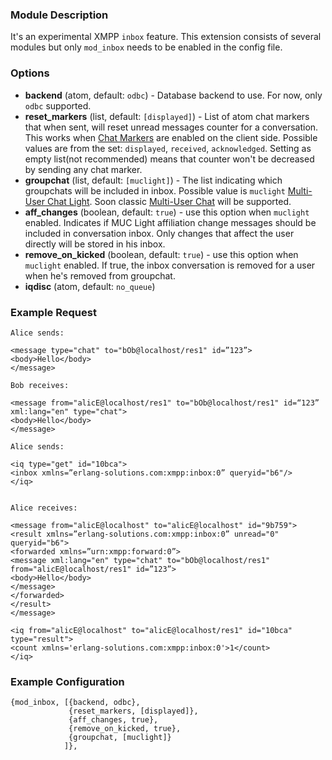 ### Module Description

It's an experimental XMPP `inbox` feature.
This extension consists of several modules but only `mod_inbox` needs to be enabled in the config file.

### Options

* **backend** (atom, default: `odbc`) - Database backend to use. For now, only `odbc` supported.
* **reset_markers** (list, default: `[displayed]`) - List of atom chat markers that when sent, will reset unread messages counter for a conversation.
This works when [Chat Markers](https://xmpp.org/extensions/xep-0333.html) are enabled on the client side.
Possible values are from the set: `displayed`, `received`, `acknowledged`. Setting as empty list(not recommended) means that counter won't be decreased by sending any chat marker.
* **groupchat** (list, default: `[muclight]`) - The list indicating which groupchats will be included in inbox.
Possible value is `muclight` [Multi-User Chat Light](https://xmpp.org/extensions/inbox/muc-light.html).
Soon classic [Multi-User Chat](https://xmpp.org/extensions/xep-0045.html) will be supported.
* **aff_changes** (boolean, default: `true`) - use this option when `muclight` enabled.
Indicates if MUC Light affiliation change messages should be included in conversation inbox.
Only changes that affect the user directly will be stored in his inbox.
* **remove_on_kicked** (boolean, default: `true`) - use this option when `muclight` enabled.
If true, the inbox conversation is removed for a user when he's removed from groupchat.
* **iqdisc** (atom, default: `no_queue`)

### Example Request

```
Alice sends:

<message type="chat" to="bOb@localhost/res1" id=”123”>
<body>Hello</body>
</message>

Bob receives:

<message from="alicE@localhost/res1" to="bOb@localhost/res1" id=“123” xml:lang="en" type="chat">
<body>Hello</body>
</message>

Alice sends:

<iq type="get" id="10bca">
<inbox xmlns=”erlang-solutions.com:xmpp:inbox:0” queryid="b6"/>
</iq>


Alice receives:

<message from="alicE@localhost" to="alicE@localhost" id="9b759">
<result xmlns=”erlang-solutions.com:xmpp:inbox:0” unread="0" queryid="b6">
<forwarded xmlns=”urn:xmpp:forward:0”>
<message xml:lang="en" type="chat" to="bOb@localhost/res1" from="alicE@localhost/res1" id=”123”>
<body>Hello</body>
</message>
</forwarded>
</result>
</message>

<iq from="alicE@localhost" to="alicE@localhost/res1" id="10bca" type="result">
<count xmlns='erlang-solutions.com:xmpp:inbox:0'>1</count>
</iq>

```


### Example Configuration

```
{mod_inbox, [{backend, odbc},
             {reset_markers, [displayed]},
             {aff_changes, true},
             {remove_on_kicked, true},
             {groupchat, [muclight]}
            ]},
```

